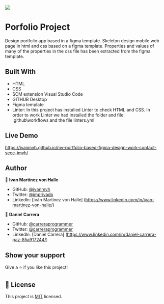 ![](https://img.shields.io/badge/Microverse-blueviolet)

# Porfolio Project 

Design portfolio app based in a figma template. 
Skeleton design mobile web page in html and css based on a figma template.
Properties and values of many of the properties in the css file has been extracted from the figma template.

## Built With

- HTML
- CSS
- SCM extension Visual Studio Code
- GITHUB Desktop
- Figma template
- Linter: In this project has installed Linter to check HTML and CSS.
  In order to work Linter we had installed the folder and file:  .github\workflows and the file linters.yml
  
## Live Demo

https://ivanmvh.github.io/mv-portfolio-based-figma-design-work-contact-secc-imvh/

## Author

👤 **Ivan Martinez von Halle**

- GitHub: [@ivanmvh](https://github.com/ivanmvh)
- Twitter: [@imprivado](https://twitter.com/imprivado)
- LinkedIn: [Iván Martínez von Halle] (https://www.linkedin.com/in/ivan-martinez-von-halle/)

👤 **Daniel Carrera**
​
- GitHub: [@carreraprogrammer](https://github.com/carreraprogrammer)
- Twitter: [@carreraprogrammer](https://twitter.com/carreraprog)
- LinkedIn: [Daniel Carrera] (https://www.linkedin.com/in/daniel-carrera-paz-85a917244/)

## Show your support

Give a ⭐️ if you like this project!

## 📝 License

This project is [MIT](./MIT.md) licensed.

